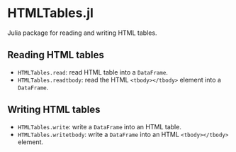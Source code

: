 # HTMLTables.jl

Julia package for reading and writing HTML tables.

## Reading HTML tables
- `HTMLTables.read`: read HTML table into a `DataFrame`.
- `HTMLTables.readtbody`: read the HTML `<tbody></tbody>` element into a `DataFrame`.

## Writing HTML tables
- `HTMLTables.write`: write a `DataFrame` into an HTML table.
- `HTMLTables.writetbody`: write a `DataFrame` into an HTML `<tbody></tbody>` element.